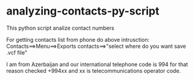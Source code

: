 # analyzing-contacts-py-script
This python script analize contact numbers

For getting contacts list from phone do above intrusction:</br>
Contacts==>Menu==>Exports contacts==>"select where do you want save .vcf file"

I am from Azerbaijan and our international telephone code is 994 for that reason checked +994xx and xx is telecommunications operator code.
